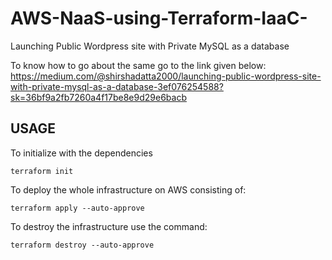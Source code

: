 # AWS-NaaS-using-Terraform-IaaC-
Launching Public Wordpress site with Private MySQL as a database

To know how to go about the same go to the link given below:
https://medium.com/@shirshadatta2000/launching-public-wordpress-site-with-private-mysql-as-a-database-3ef076254588?sk=36bf9a2fb7260a4f17be8e9d29e6bacb

## USAGE
To initialize with the dependencies
```
terraform init
```

To deploy the whole infrastructure on AWS consisting of:
```
terraform apply --auto-approve
```

To destroy the infrastructure use the command:
```
terraform destroy --auto-approve
```
